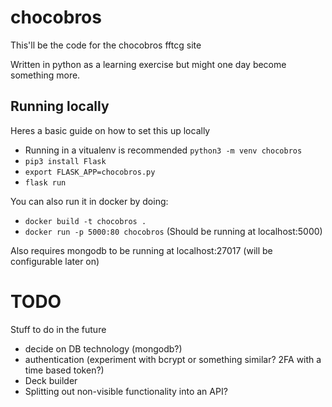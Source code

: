 # chocobros

This'll be the code for the chocobros fftcg site

Written in python as a learning exercise but might one day become something more.

## Running locally

Heres a basic guide on how to set this up locally
 - Running in a vitualenv is recommended `python3 -m venv chocobros`
 - `pip3 install Flask`
 - `export FLASK_APP=chocobros.py`
 - `flask run`

You can also run it in docker by doing:
 - `docker build -t chocobros .`
 - `docker run -p 5000:80 chocobros` (Should be running at localhost:5000)

 Also requires mongodb to be running at localhost:27017 (will be configurable later on)


 # TODO

 Stuff to do in the future
  - decide on DB technology (mongodb?)
  - authentication (experiment with bcrypt or something similar? 2FA with a time based token?)
  - Deck builder
  - Splitting out non-visible functionality into an API?

